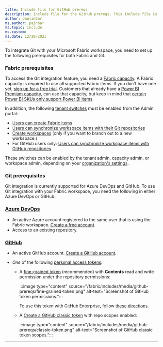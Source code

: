 ```yaml
---
title: Include file for GitHub prereqs
description: Include file for the GitHub prereqs. This include file is referenced in this repo and also in an article in the Power BI repo.
author: paulinbar
ms.author: painbar
ms.topic: include
ms.custom: 
ms.date: 12/20/2023
---
```


To integrate Git with your Microsoft Fabric workspace, you need to set up the following prerequisites for both Fabric and Git.

### Fabric prerequisites

To access the Git integration feature, you need a [Fabric capacity](/fabric/enterprise/licenses#capacity). A Fabric capacity is required to use all supported Fabric items. If you don't have one yet, [sign up for a free trial](../fundamentals/fabric-trial.md). Customers that already have a [Power BI Premium capacity](/power-bi/enterprise/service-premium-what-is), can use that capacity, but keep in mind that [certain Power BI SKUs only support Power BI items](/fabric/enterprise/licenses#capacity).

In addition, the following [tenant switches](/fabric/admin/about-tenant-settings) must be enabled from the Admin portal:

- [Users can create Fabric items](/fabric/admin/fabric-switch)
- [Users can synchronize workspace items with their Git repositories](/fabric/admin/git-integration-admin-settings#users-can-synchronize-workspace-items-with-their-git-repositories-preview)
- [Create workspaces](../admin/portal-workspace.md#create-workspaces-new-workspace-experience) (only if you want to branch out to a new workspace.)
- For GitHub users only: [Users can synchronize workspace items with GitHub repositories](/fabric/admin/git-integration-admin-settings#users-can-synchronize-workspace-items-with-github-repositories-preview)

These switches can be enabled by the tenant admin, capacity admin, or workspace admin, depending on your [organization's settings](/fabric/admin/delegate-settings).

### Git prerequisites

Git integration is currently supported for Azure DevOps and GitHub. To use Git integration with your Fabric workspace, you need the following in either Azure DevOps or GitHub:

### [Azure DevOps](#tab/azure-devops)

- An active Azure account registered to the same user that is using the Fabric workspace. <a href="https://azure.microsoft.com/products/devops/" target="_blank">Create a free account</a>.
- Access to an existing repository.

### [GitHub](#tab/github)

- An active GitHub account. <a href="https://github.com" target="_blank">Create a GitHub account</a>.
- *One* of the following <a href="https://docs.github.com/en/authentication/keeping-your-account-and-data-secure/managing-your-personal-access-tokens" target="_blank">personal access tokens</a>:

  - A <a href="https://github.com/settings/personal-access-tokens/new" target="_blank">fine-grained token</a> (recommended) with **Contents** read and write permission under the repository permissions:
  
    :::image type="content" source="/fabric/includes/media/github-prereqs/fine-grained-token.png" alt-text="Screenshot of GitHub token permissions.":::

    To use this token with GitHub Enterprise, follow <a href="https://github.blog/2022-10-18-introducing-fine-grained-personal-access-tokens-for-github/" target="_blank">these directions</a>.
  
  - A <a href="https://github.com/settings/tokens/new" target="_blank">Create a GitHub classic token</a> with repo scopes enabled:

    :::image type="content" source="/fabric/includes/media/github-prereqs/classic-token.png" alt-text="Screenshot of GitHub classic token scopes.":::

---
